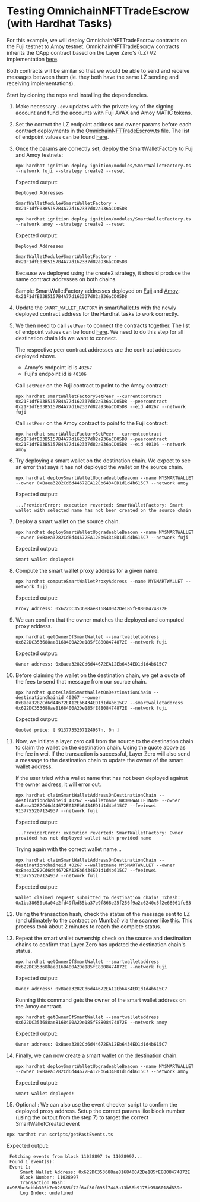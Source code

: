 # Testing OmnichainNFTTradeEscrow (with Hardhat Tasks)

For this example, we will deploy OmnichainNFTTradeEscrow contracts on the Fuji testnet to Amoy testnet. OmnichainNFTTradeEscrow contracts inherits the OApp contract based on the Layer Zero's (LZ) V2 implementation [here](https://docs.layerzero.network/v2/developers/evm/oapp/overview).

Both contracts will be similar so that we would be able to send and receive messages between them (ie. they both have the same LZ sending and receiving implementations).

Start by cloning the repo and installing the dependencies.

1. Make necessary `.env` updates with the private key of the signing account and fund the accounts with Fuji AVAX and Amoy MATIC tokens.
2. Set the correct the LZ endpoint address and owner params before each contract deployments in the [OmnichainNFTTradeEscrow.ts](/ignition/modules/OmnichainNFTTradeEscrow.ts#L6) file. The list of endpoint values can be found [here](https://docs.layerzero.network/v2/developers/evm/technical-reference/deployed-contracts).
3. Once the params are correctly set, deploy the SmartWalletFactory to Fuji and Amoy testnets:
   ```shell
   npx hardhat ignition deploy ignition/modules/SmartWalletFactory.ts --network fuji --strategy create2 --reset
   ```

   Expected output:
   ```shell
   Deployed Addresses

   SmartWalletModule#SmartWalletFactory - 0x21F1dfE03B5157B4A77d162337d82a936aCD05D8
   ```

    ```shell
    npx hardhat ignition deploy ignition/modules/SmartWalletFactory.ts --network amoy --strategy create2 --reset
    ```

   Expected output:
   ```shell
   Deployed Addresses

   SmartWalletModule#SmartWalletFactory - 0x21F1dfE03B5157B4A77d162337d82a936aCD05D8
   ```
   Because we deployed using the create2 strategy, it should produce the same contract addresses on both chains. 

   Sample SmartWalletFactory addresses deployed on [Fuji](https://testnet.snowtrace.io/address/0x21F1dfE03B5157B4A77d162337d82a936aCD05D8) and [Amoy](https://amoy.polygonscan.com/address/0x21F1dfE03B5157B4A77d162337d82a936aCD05D8): `0x21F1dfE03B5157B4A77d162337d82a936aCD05D8`

4. Update the `SMART_WALLET_FACTORY` in [smartWallet.ts](/tasks/smartWallet.ts#L3) with the newly deployed contract address for the Hardhat tasks to work correctly.

5. We then need to call `setPeer` to connect the contracts together. The list of endpoint values can be found [here](https://docs.layerzero.network/v2/developers/evm/technical-reference/deployed-contracts). We need to do this step for all destination chain ids we want to connect.

   The respective peer contract addresses are the contract addresses deployed above.

    - Amoy's endpoint id is `40267`
    - Fuji's endpoint id is `40106`

   Call `setPeer` on the Fuji contract to point to the Amoy contract:
   ```shell
   npx hardhat smartWalletFactorySetPeer --currentcontract 0x21F1dfE03B5157B4A77d162337d82a936aCD05D8 --peercontract 0x21F1dfE03B5157B4A77d162337d82a936aCD05D8 --eid 40267 --network fuji
   ```
   Call `setPeer` on the Amoy contract to point to the Fuji contract:

   ```shell
   npx hardhat smartWalletFactorySetPeer --currentcontract 0x21F1dfE03B5157B4A77d162337d82a936aCD05D8 --peercontract 0x21F1dfE03B5157B4A77d162337d82a936aCD05D8 --eid 40106 --network amoy
   ```
   
6. Try deploying a smart wallet on the destination chain. We expect to see an error that says it has not deployed the wallet on the source chain.
    ``` shell
    npx hardhat deploySmartWalletUpgradeableBeacon --name MYSMARTWALLET --owner 0xBaea3282Cd6d44672EA12Eb6434ED1d1d4b615C7 --network amoy
    ```
   Expected output:

    ``` shell
    ...ProviderError: execution reverted: SmartWalletFactory: Smart wallet with selected name has not been created on the source chain
    ```

7. Deploy a smart wallet on the source chain. 
    ``` shell
    npx hardhat deploySmartWalletUpgradeableBeacon --name MYSMARTWALLET --owner 0xBaea3282Cd6d44672EA12Eb6434ED1d1d4b615C7 --network fuji
    ```
    Expected output:

    ``` shell
    Smart wallet deployed!
    ```

8. Compute the smart wallet proxy address for a given name.
    ``` shell
	npx hardhat computeSmartWalletProxyAddress --name MYSMARTWALLET --network fuji
	```
    Expected output:

    ``` shell
	Proxy Address: 0x622DC353688ae8168400A2De185fE8808474872E
	```
9.  We can confirm that the owner matches the deployed and computed proxy address.

    ``` shell
    npx hardhat getOwnerOfSmartWallet --smartwalletaddress 0x622DC353688ae8168400A2De185fE8808474872E --network fuji
    ```
    Expected output:

    ``` shell
    Owner address: 0xBaea3282Cd6d44672EA12Eb6434ED1d1d4b615C7
	```

10. Before claiming the wallet on the destination chain, we get a quote of the fees to send that message from our source chain.
    ``` shell
    npx hardhat quoteClaimSmartWalletOnDestinationChain --destinationchainid 40267 --owner 0xBaea3282Cd6d44672EA12Eb6434ED1d1d4b615C7 --smartwalletaddress 0x622DC353688ae8168400A2De185fE8808474872E --network fuji
    ```
    Expected output:

    ``` shell
    Quoted price: [ 9137755207124937n, 0n ]
	```

11. Now, we initiate a layer zero call from the source to the destination chain to claim the wallet on the destination chain. Using the quote above as the fee in wei. If the transaction is successful, Layer Zero will also send a message to the destination chain to update the owner of the smart wallet address.
    
    If the user tried with a wallet name that has not been deployed against the owner address, it will error out.
    ``` shell
    npx hardhat claimSmartWalletAddressOnDestinationChain --destinationchaineid 40267 --walletname WRONGWALLETNAME --owner 0xBaea3282Cd6d44672EA12Eb6434ED1d1d4b615C7 --feeinwei 9137755207124937 --network fuji
    ```
    Expected output:

    ``` shell
    ...ProviderError: execution reverted: SmartWalletFactory: Owner provided has not deployed wallet with provided name
	```
    Trying again with the correct wallet name...
    ``` shell
    npx hardhat claimSmartWalletAddressOnDestinationChain --destinationchaineid 40267 --walletname MYSMARTWALLET --owner 0xBaea3282Cd6d44672EA12Eb6434ED1d1d4b615C7 --feeinwei 9137755207124937 --network fuji
    ```
    Expected output:

    ``` shell
    Wallet claimed request submitted to destination chain! Txhash: 0x1bc38650c0a04e2fd49fbd85ba37e9f868e25f256f9a2c6240c5f2e68061fe83
	```

12. Using the transaction hash, check the status of the message sent to LZ (and ultimately to the contract on Mumbai) via the scanner like [this](https://testnet.layerzeroscan.com/tx/0x1bc38650c0a04e2fd49fbd85ba37e9f868e25f256f9a2c6240c5f2e68061fe83). This process took about 2 minutes to reach the complete status.
13. Repeat the smart wallet ownership check on the source and destination chains to confirm that Layer Zero has updated the destination chain's status.

	``` shell
    npx hardhat getOwnerOfSmartWallet --smartwalletaddress 0x622DC353688ae8168400A2De185fE8808474872E --network fuji
    ```

    Expected output: 
    
    ``` shell
    Owner address: 0xBaea3282Cd6d44672EA12Eb6434ED1d1d4b615C7
    ```
    
    Running this command gets the owner of the smart wallet address on the Amoy contract.
    ``` shell
    npx hardhat getOwnerOfSmartWallet --smartwalletaddress 0x622DC353688ae8168400A2De185fE8808474872E --network amoy
    ```
    Expected output: 
    
    ``` shell
    Owner address: 0xBaea3282Cd6d44672EA12Eb6434ED1d1d4b615C7
    ```

14. Finally, we can now create a smart wallet on the destination chain.

    ``` shell
    npx hardhat deploySmartWalletUpgradeableBeacon --name MYSMARTWALLET --owner 0xBaea3282Cd6d44672EA12Eb6434ED1d1d4b615C7 --network amoy
    ```
    Expected output:
    
     ``` shell
     Smart wallet deployed!
     ```
15. Optional : We can also use the event checker script to confirm the deployed proxy address. Setup the correct params like block number (using the output from the step 7) to target the correct SmartWalletCreated event
   ``` shell
   npx hardhat run scripts/getPastEvents.ts  
   ```
   
   Expected output:
   ``` shell
    Fetching events from block 11028897 to 11028997...
    Found 1 event(s):
    Event 1:
        Smart Wallet Address: 0x622DC353688ae8168400A2De185fE8808474872E
        Block Number: 11028997
        Transaction Hash: 0x988bc3cbbb305b7e026585f72f6af30f095f7443a13b58b9175b9586018d839e
        Log Index: undefined
   ```
    